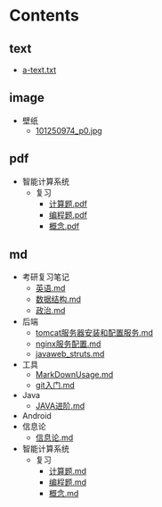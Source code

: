 # Contents
## text
  - [a-text.txt](./text/a-text.txt)
## image
  - 壁纸
    - [101250974_p0.jpg](./image/壁纸/101250974_p0.jpg)
## pdf
  - 智能计算系统
    - 复习
      - [计算题.pdf](./pdf/智能计算系统/复习/计算题.pdf)
      - [编程题.pdf](./pdf/智能计算系统/复习/编程题.pdf)
      - [概念.pdf](./pdf/智能计算系统/复习/概念.pdf)
## md
  - 考研复习笔记
    - [英语.md](./md/考研复习笔记/英语.md)
    - [数据结构.md](./md/考研复习笔记/数据结构.md)
    - [政治.md](./md/考研复习笔记/政治.md)
  - 后端
    - [tomcat服务器安装和配置服务.md](./md/后端/tomcat服务器安装和配置服务.md)
    - [nginx服务配置.md](./md/后端/nginx服务配置.md)
    - [javaweb_struts.md](./md/后端/javaweb_struts.md)
  - 工具
    - [MarkDownUsage.md](./md/工具/MarkDownUsage.md)
    - [git入门.md](./md/工具/git入门.md)
  - Java
    - [JAVA进阶.md](./md/Java/JAVA进阶.md)
  - Android
  - 信息论
    - [信息论.md](./md/信息论/信息论.md)
  - 智能计算系统
    - 复习
      - [计算题.md](./md/智能计算系统/复习/计算题.md)
      - [编程题.md](./md/智能计算系统/复习/编程题.md)
      - [概念.md](./md/智能计算系统/复习/概念.md)

